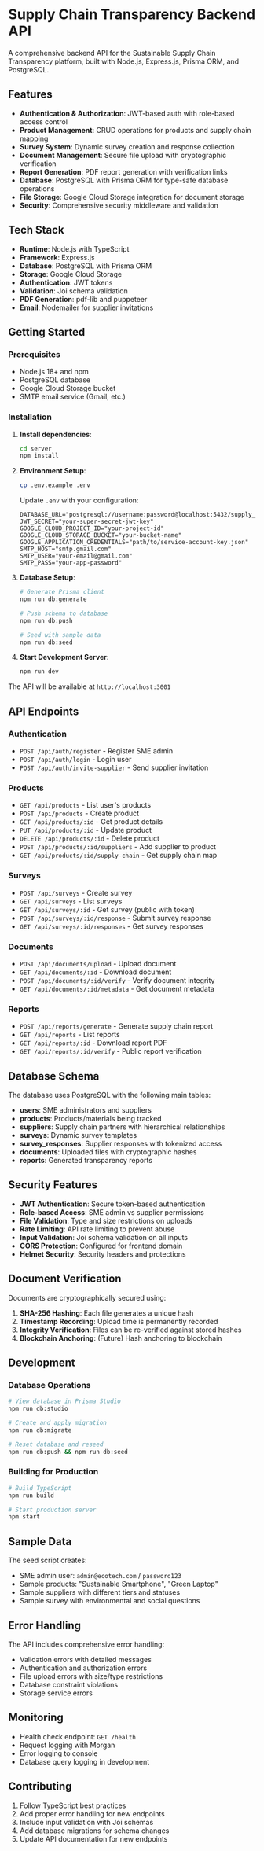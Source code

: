 # Supply Chain Transparency Backend API

A comprehensive backend API for the Sustainable Supply Chain Transparency platform, built with Node.js, Express.js, Prisma ORM, and PostgreSQL.

## Features

- **Authentication & Authorization**: JWT-based auth with role-based access control
- **Product Management**: CRUD operations for products and supply chain mapping
- **Survey System**: Dynamic survey creation and response collection
- **Document Management**: Secure file upload with cryptographic verification
- **Report Generation**: PDF report generation with verification links
- **Database**: PostgreSQL with Prisma ORM for type-safe database operations
- **File Storage**: Google Cloud Storage integration for document storage
- **Security**: Comprehensive security middleware and validation

## Tech Stack

- **Runtime**: Node.js with TypeScript
- **Framework**: Express.js
- **Database**: PostgreSQL with Prisma ORM
- **Storage**: Google Cloud Storage
- **Authentication**: JWT tokens
- **Validation**: Joi schema validation
- **PDF Generation**: pdf-lib and puppeteer
- **Email**: Nodemailer for supplier invitations

## Getting Started

### Prerequisites

- Node.js 18+ and npm
- PostgreSQL database
- Google Cloud Storage bucket
- SMTP email service (Gmail, etc.)

### Installation

1. **Install dependencies**:
   ```bash
   cd server
   npm install
   ```

2. **Environment Setup**:
   ```bash
   cp .env.example .env
   ```
   
   Update `.env` with your configuration:
   ```env
   DATABASE_URL="postgresql://username:password@localhost:5432/supply_chain_db"
   JWT_SECRET="your-super-secret-jwt-key"
   GOOGLE_CLOUD_PROJECT_ID="your-project-id"
   GOOGLE_CLOUD_STORAGE_BUCKET="your-bucket-name"
   GOOGLE_APPLICATION_CREDENTIALS="path/to/service-account-key.json"
   SMTP_HOST="smtp.gmail.com"
   SMTP_USER="your-email@gmail.com"
   SMTP_PASS="your-app-password"
   ```

3. **Database Setup**:
   ```bash
   # Generate Prisma client
   npm run db:generate
   
   # Push schema to database
   npm run db:push
   
   # Seed with sample data
   npm run db:seed
   ```

4. **Start Development Server**:
   ```bash
   npm run dev
   ```

The API will be available at `http://localhost:3001`

## API Endpoints

### Authentication
- `POST /api/auth/register` - Register SME admin
- `POST /api/auth/login` - Login user
- `POST /api/auth/invite-supplier` - Send supplier invitation

### Products
- `GET /api/products` - List user's products
- `POST /api/products` - Create product
- `GET /api/products/:id` - Get product details
- `PUT /api/products/:id` - Update product
- `DELETE /api/products/:id` - Delete product
- `POST /api/products/:id/suppliers` - Add supplier to product
- `GET /api/products/:id/supply-chain` - Get supply chain map

### Surveys
- `POST /api/surveys` - Create survey
- `GET /api/surveys` - List surveys
- `GET /api/surveys/:id` - Get survey (public with token)
- `POST /api/surveys/:id/response` - Submit survey response
- `GET /api/surveys/:id/responses` - Get survey responses

### Documents
- `POST /api/documents/upload` - Upload document
- `GET /api/documents/:id` - Download document
- `POST /api/documents/:id/verify` - Verify document integrity
- `GET /api/documents/:id/metadata` - Get document metadata

### Reports
- `POST /api/reports/generate` - Generate supply chain report
- `GET /api/reports` - List reports
- `GET /api/reports/:id` - Download report PDF
- `GET /api/reports/:id/verify` - Public report verification

## Database Schema

The database uses PostgreSQL with the following main tables:

- **users**: SME administrators and suppliers
- **products**: Products/materials being tracked
- **suppliers**: Supply chain partners with hierarchical relationships
- **surveys**: Dynamic survey templates
- **survey_responses**: Supplier responses with tokenized access
- **documents**: Uploaded files with cryptographic hashes
- **reports**: Generated transparency reports

## Security Features

- **JWT Authentication**: Secure token-based authentication
- **Role-based Access**: SME admin vs supplier permissions
- **File Validation**: Type and size restrictions on uploads
- **Rate Limiting**: API rate limiting to prevent abuse
- **Input Validation**: Joi schema validation on all inputs
- **CORS Protection**: Configured for frontend domain
- **Helmet Security**: Security headers and protections

## Document Verification

Documents are cryptographically secured using:

1. **SHA-256 Hashing**: Each file generates a unique hash
2. **Timestamp Recording**: Upload time is permanently recorded
3. **Integrity Verification**: Files can be re-verified against stored hashes
4. **Blockchain Anchoring**: (Future) Hash anchoring to blockchain

## Development

### Database Operations

```bash
# View database in Prisma Studio
npm run db:studio

# Create and apply migration
npm run db:migrate

# Reset database and reseed
npm run db:push && npm run db:seed
```

### Building for Production

```bash
# Build TypeScript
npm run build

# Start production server
npm start
```

## Sample Data

The seed script creates:
- SME admin user: `admin@ecotech.com` / `password123`
- Sample products: "Sustainable Smartphone", "Green Laptop"
- Sample suppliers with different tiers and statuses
- Sample survey with environmental and social questions

## Error Handling

The API includes comprehensive error handling:
- Validation errors with detailed messages
- Authentication and authorization errors
- File upload errors with size/type restrictions
- Database constraint violations
- Storage service errors

## Monitoring

- Health check endpoint: `GET /health`
- Request logging with Morgan
- Error logging to console
- Database query logging in development

## Contributing

1. Follow TypeScript best practices
2. Add proper error handling for new endpoints
3. Include input validation with Joi schemas
4. Add database migrations for schema changes
5. Update API documentation for new endpoints